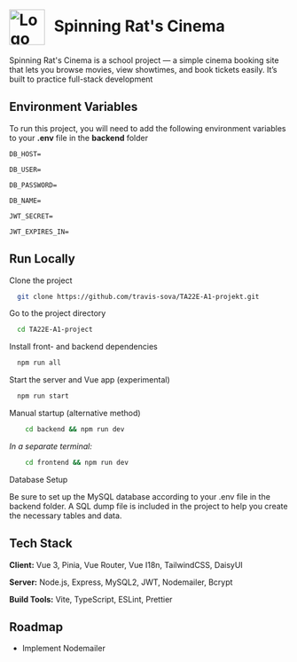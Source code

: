 <h1>
  <img src="https://github.com/user-attachments/assets/e0483a31-e7e0-4892-8fcc-d9b9061fa9f5" alt="Logo" style="height: 64px; vertical-align: middle; margin-right: 10px;">
  Spinning Rat's Cinema
</h1>


Spinning Rat's Cinema is a school project — a simple cinema booking site that lets you browse movies, view showtimes, and book tickets easily. It’s built to practice full-stack development 

## Environment Variables

To run this project, you will need to add the following environment variables to your **.env** file in the **backend** folder

`DB_HOST=`

`DB_USER=`

`DB_PASSWORD=`

`DB_NAME=`

`JWT_SECRET=`

`JWT_EXPIRES_IN=`


## Run Locally

Clone the project

```bash
  git clone https://github.com/travis-sova/TA22E-A1-projekt.git
```

Go to the project directory

```bash
  cd TA22E-A1-project
```

Install front- and backend dependencies

```bash
  npm run all
```

Start the server and Vue app (experimental)

```bash
  npm run start
```

Manual startup (alternative method)

```bash
    cd backend && npm run dev
```

_In a separate terminal:_

```bash
    cd frontend && npm run dev
```

Database Setup

Be sure to set up the MySQL database according to your .env file in the backend folder.
A SQL dump file is included in the project to help you create the necessary tables and data.

## Tech Stack

**Client:** Vue 3, Pinia, Vue Router, Vue I18n, TailwindCSS, DaisyUI

**Server:** Node.js, Express, MySQL2, JWT, Nodemailer, Bcrypt

**Build Tools:** Vite, TypeScript, ESLint, Prettier

## Roadmap
  - Implement Nodemailer
